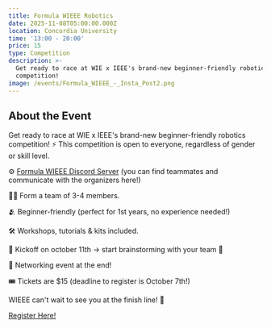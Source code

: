 ```yaml
---
title: Formula WIEEE Robotics
date: 2025-11-08T05:00:00.000Z
location: Concordia University
time: '13:00 - 20:00'
price: 15
type: Competition
description: >-
  Get ready to race at WIE x IEEE's brand-new beginner-friendly robotics
  competition!
image: /events/Formula_WIEEE_-_Insta_Post2.png
---
```


## About the Event

Get ready to race at WIE x IEEE's brand-new beginner-friendly robotics competition! ⚡ This competition is open to everyone, regardless of gender or skill level.

⚙️ [Formula WIEEE Discord Server](https://discord.gg/u3EgaTHk9m) (you can find teammates and communicate with the organizers here!)

🧑‍💻 Form a team of 3-4 members.

🫂 Beginner-friendly (perfect for 1st years, no experience needed!)

🛠️ Workshops, tutorials & kits included.

📅 Kickoff on october 11th → start brainstorming with your team 🧠

🤝 Networking event at the end!

🎟️ Tickets are $15 (deadline to register is October 7th!)

WIEEE can't wait to see you at the finish line! 🏁

[Register Here!](https://www.zeffy.com/en-CA/ticketing/formula-wieee-registration "Register Here!")
